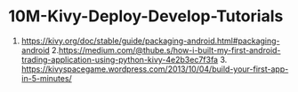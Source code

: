 # 10M-Kivy-Deploy-Develop-Tutorials
1. https://kivy.org/doc/stable/guide/packaging-android.html#packaging-android 2.https://medium.com/@thube.s/how-i-built-my-first-android-trading-application-using-python-kivy-4e2b3ec7f3fa 3. https://kivyspacegame.wordpress.com/2013/10/04/build-your-first-app-in-5-minutes/
